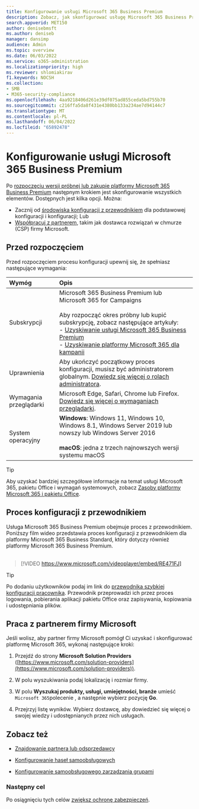 ```yaml
---
title: Konfigurowanie usługi Microsoft 365 Business Premium
description: Zobacz, jak skonfigurować usługę Microsoft 365 Business Premium
search.appverid: MET150
author: denisebmsft
ms.author: deniseb
manager: dansimp
audience: Admin
ms.topic: overview
ms.date: 06/03/2022
ms.service: o365-administration
ms.localizationpriority: high
ms.reviewer: shlomiakirav
f1.keywords: NOCSH
ms.collection:
- SMB
- M365-security-compliance
ms.openlocfilehash: 4aa9218406d261e39df075ad855ceda5bd755b70
ms.sourcegitcommit: c216ffa5da8f431e4380bb133a234ae7d94144c7
ms.translationtype: MT
ms.contentlocale: pl-PL
ms.lasthandoff: 06/04/2022
ms.locfileid: "65892478"
---
```

# <a name="set-up-microsoft-365-business-premium"></a>Konfigurowanie usługi Microsoft 365 Business Premium

Po [rozpoczęciu wersji próbnej lub zakupie platformy Microsoft 365 Business Premium](get-microsoft-365-business-premium.md) następnym krokiem jest skonfigurowanie wszystkich elementów. Dostępnych jest kilka opcji. Można:

- Zacznij od [środowiska konfiguracji z przewodnikiem](m365bp-setup.md#guided-setup-process) dla podstawowej konfiguracji i konfiguracji; Lub
- [Współpracuj z partnerem](m365bp-setup.md#work-with-a-microsoft-partner), takim jak dostawca rozwiązań w chmurze (CSP) firmy Microsoft.

## <a name="before-you-begin"></a>Przed rozpoczęciem

Przed rozpoczęciem procesu konfiguracji upewnij się, że spełniasz następujące wymagania:

| Wymóg | Opis |
|:---|:---|
| Subskrypcji | Microsoft 365 Business Premium lub Microsoft 365 for Campaigns <br/><br/> Aby rozpocząć okres próbny lub kupić subskrypcję, zobacz następujące artykuły: <br/>- [Uzyskiwanie usługi Microsoft 365 Business Premium](get-microsoft-365-business-premium.md)<br/>- [Uzyskiwanie platformy Microsoft 365 dla kampanii](get-microsoft-365-campaigns.md) |
| Uprawnienia  | Aby ukończyć początkowy proces konfiguracji, musisz być administratorem globalnym. [Dowiedz się więcej o rolach administratora](../admin/add-users/about-admin-roles.md). |
| Wymagania przeglądarki | Microsoft Edge, Safari, Chrome lub Firefox. [Dowiedz się więcej o wymaganiach przeglądarki](https://www.microsoft.com/microsoft-365/microsoft-365-and-office-resources#coreui-heading-uyetipy).  |
| System operacyjny | **Windows**: Windows 11, Windows 10, Windows 8.1, Windows Server 2019 lub nowszy lub Windows Server 2016<br/><br/>**macOS**: jedna z trzech najnowszych wersji systemu macOS |

> [!TIP]
> Aby uzyskać bardziej szczegółowe informacje na temat usługi Microsoft 365, pakietu Office i wymagań systemowych, zobacz [Zasoby platformy Microsoft 365 i pakietu Office](https://www.microsoft.com/microsoft-365/microsoft-365-and-office-resources).

## <a name="guided-setup-process"></a>Proces konfiguracji z przewodnikiem

Usługa Microsoft 365 Business Premium obejmuje proces z przewodnikiem. Poniższy film wideo przedstawia proces konfiguracji z przewodnikiem dla platformy Microsoft 365 Business Standard, który dotyczy również platformy Microsoft 365 Business Premium.<br/><br/>

> [!VIDEO https://www.microsoft.com/videoplayer/embed/RE471FJ]

> [!TIP]
> Po dodaniu użytkowników podaj im link do [przewodnika szybkiej konfiguracji pracownika](../admin/setup/employee-quick-setup.md). Przewodnik przeprowadzi ich przez proces logowania, pobierania aplikacji pakietu Office oraz zapisywania, kopiowania i udostępniania plików.

## <a name="work-with-a-microsoft-partner"></a>Praca z partnerem firmy Microsoft

Jeśli wolisz, aby partner firmy Microsoft pomógł Ci uzyskać i skonfigurować platformę Microsoft 365, wykonaj następujące kroki:

1. Przejdź do strony **Microsoft Solution Providers** ([https://www.microsoft.com/solution-providers](https://www.microsoft.com/solution-providers)).

2. W polu wyszukiwania podaj lokalizację i rozmiar firmy.

3. W polu **Wyszukaj produkty, usługi, umiejętności, branże** umieść `Microsoft 365`polecenie , a następnie wybierz pozycję **Go**.

4. Przejrzyj listę wyników. Wybierz dostawcę, aby dowiedzieć się więcej o swojej wiedzy i udostępnianych przez nich usługach.

## <a name="see-also"></a>Zobacz też

- [Znajdowanie partnera lub odsprzedawcy](../admin/manage/find-your-partner-or-reseller.md)

- [Konfigurowanie haseł samoobsługowych](../admin/add-users/let-users-reset-passwords.md)

- [Konfigurowanie samoobsługowego zarządzania grupami](/azure/active-directory/enterprise-users/groups-self-service-management)

### <a name="next-objective"></a>Następny cel

Po osiągnięciu tych celów [zwiększ ochronę zabezpieczeń](m365bp-security-overview.md).
